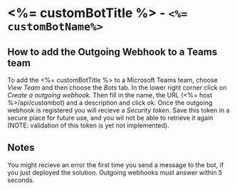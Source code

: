 # <%= customBotTitle %> - `<%= customBotName%>`

## How to add the Outgoing Webhook to a Teams team

To add the <%= customBotTitle %> to a Microsoft Teams team, choose *View Team* and then choose the *Bots* tab. In the lower right corner click on *Create a outgoing webhook*. Then fill in the name, the URL (<%= host %>/api/custombot) and a description and click ok. Once the outgoing webhook is registered you will recieve a _Security token_. Save this token in a secure place for future use, and you wil not be able to retrieve it again (NOTE: validation of this token is yet not implemented).

## Notes

You might recieve an error the first time you send a message to the bot, if you just deployed the solution. Outgoing webhooks must answer within 5 seconds.
